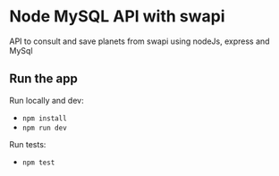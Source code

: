 # Node MySQL API with swapi
API to consult and save planets from swapi using nodeJs, express and MySql

## Run the app

Run locally and dev:
* `npm install`
* `npm run dev`

Run tests:
* `npm test`
